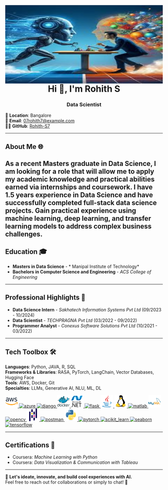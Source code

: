 <div><img align="right" alt="AI" height="250" width="1200" src="https://raw.githubusercontent.com/Rohith-S7/Rohith/main/download1.jpeg">
</div>

<h1 align="center">Hi 👋, I'm Rohith S</h1>
<h3 align="center">Data Scientist</h3>

📍 **Location**: Bangalore  
📧 **Email**: [07rohith7@example.com](mailto:07rohith7@example.com)  
👨‍💻 **GitHub**: [Rohith-S7](https://github.com/Rohith-S7)  

---

## About Me 🌐
As a recent Masters graduate in Data Science, I am looking for a role that will allow me to apply my academic knowledge and practical abilities earned via internships and coursework. I have 1.5 years experience in Data Science and have successfully completed full-stack data science projects. Gain practical experience using machine learning, deep learning, and transfer learning models to address complex business challenges.
---

## Education 🎓
- **Masters in Data Science** - * Manipal Institute of Technology*  
- **Bachelors  in Computer Science and Engineering** - *ACS College of Engineering*  

---

## Professional Highlights 🌟
- **Data Science Intern** - *Sakhatech Information Systems Pvt Ltd* (09/2023 - 10/2024)  
- **Data Scientist** - *TECHPRAGNA Pvt Ltd* (03/2022 - 09/2022)
- **Programmer Analyst** - *Conexus Software Solutions Pvt Ltd* (10/2021 - 03/2022)   

---

## Tech Toolbox 🛠️
**Languages**: Python, JAVA, R, SQL                                                                                                                                    
**Frameworks & Libraries**: RASA, PyTorch, LangChain, Vector Databases, Hugging Face  
**Tools**: AWS, Docker, Git  
**Specialties**: LLMs, Generative AI, NLU, ML, DL

<p align="left"> <a href="https://aws.amazon.com" target="_blank" rel="noreferrer"> <img src="https://raw.githubusercontent.com/devicons/devicon/master/icons/amazonwebservices/amazonwebservices-original-wordmark.svg" alt="aws" width="40" height="40"/> </a> <a href="https://azure.microsoft.com/en-in/" target="_blank" rel="noreferrer"> <img src="https://www.vectorlogo.zone/logos/microsoft_azure/microsoft_azure-icon.svg" alt="azure" width="40" height="40"/> </a> <a href="https://www.djangoproject.com/" target="_blank" rel="noreferrer"> <img src="https://cdn.worldvectorlogo.com/logos/django.svg" alt="django" width="40" height="40"/> </a> <a href="https://www.docker.com/" target="_blank" rel="noreferrer"> <img src="https://raw.githubusercontent.com/devicons/devicon/master/icons/docker/docker-original-wordmark.svg" alt="docker" width="40" height="40"/> </a> <a href="https://dotnet.microsoft.com/" target="_blank" rel="noreferrer"> <img src="https://raw.githubusercontent.com/devicons/devicon/master/icons/dot-net/dot-net-original-wordmark.svg" alt="dotnet" width="40" height="40"/> </a> <a href="https://flask.palletsprojects.com/" target="_blank" rel="noreferrer"> <img src="https://www.vectorlogo.zone/logos/pocoo_flask/pocoo_flask-icon.svg" alt="flask" width="40" height="40"/> </a> <a href="https://www.java.com" target="_blank" rel="noreferrer"> <img src="https://raw.githubusercontent.com/devicons/devicon/master/icons/java/java-original.svg" alt="java" width="40" height="40"/> </a> <a href="https://www.linux.org/" target="_blank" rel="noreferrer"> <img src="https://raw.githubusercontent.com/devicons/devicon/master/icons/linux/linux-original.svg" alt="linux" width="40" height="40"/> </a> <a href="https://www.mathworks.com/" target="_blank" rel="noreferrer"> <img src="https://upload.wikimedia.org/wikipedia/commons/2/21/Matlab_Logo.png" alt="matlab" width="40" height="40"/> </a> <a href="https://www.mysql.com/" target="_blank" rel="noreferrer"> <img src="https://raw.githubusercontent.com/devicons/devicon/master/icons/mysql/mysql-original-wordmark.svg" alt="mysql" width="40" height="40"/> </a> <a href="https://opencv.org/" target="_blank" rel="noreferrer"> <img src="https://www.vectorlogo.zone/logos/opencv/opencv-icon.svg" alt="opencv" width="40" height="40"/> </a> <a href="https://pandas.pydata.org/" target="_blank" rel="noreferrer"> <img src="https://raw.githubusercontent.com/devicons/devicon/2ae2a900d2f041da66e950e4d48052658d850630/icons/pandas/pandas-original.svg" alt="pandas" width="40" height="40"/> </a> <a href="https://postman.com" target="_blank" rel="noreferrer"> <img src="https://www.vectorlogo.zone/logos/getpostman/getpostman-icon.svg" alt="postman" width="40" height="40"/> </a> <a href="https://www.python.org" target="_blank" rel="noreferrer"> <img src="https://raw.githubusercontent.com/devicons/devicon/master/icons/python/python-original.svg" alt="python" width="40" height="40"/> </a> <a href="https://pytorch.org/" target="_blank" rel="noreferrer"> <img src="https://www.vectorlogo.zone/logos/pytorch/pytorch-icon.svg" alt="pytorch" width="40" height="40"/> </a> <a href="https://scikit-learn.org/" target="_blank" rel="noreferrer"> <img src="https://upload.wikimedia.org/wikipedia/commons/0/05/Scikit_learn_logo_small.svg" alt="scikit_learn" width="40" height="40"/> </a> <a href="https://seaborn.pydata.org/" target="_blank" rel="noreferrer"> <img src="https://seaborn.pydata.org/_images/logo-mark-lightbg.svg" alt="seaborn" width="40" height="40"/> </a> <a href="https://www.tensorflow.org" target="_blank" rel="noreferrer"> <img src="https://www.vectorlogo.zone/logos/tensorflow/tensorflow-icon.svg" alt="tensorflow" width="40" height="40"/> </a> </p>

---


## Certifications 📜
- Coursera: *Machine Learning with Python*  
- Coursera: *Data Visualization & Communication with Tableau*  
 
---

🔗 **Let's ideate, innovate, and build cool experiences with AI.**  
Feel free to reach out for collaborations or simply to chat! 🚀  
